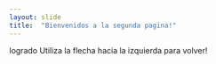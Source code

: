 ```yaml
---
layout: slide
title:  "Bienvenidos a la segunda pagina!"
---
```

logrado
Utiliza la flecha hacia la izquierda para volver!
